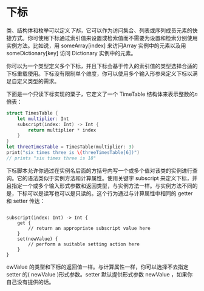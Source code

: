 # 下标

类、结构体和枚举可以定义*下标*，它可以作为访问集合、列表或序列成员元素的快捷方式。你可使用下标通过索引值来设置或检索值而不需要为设置和检索分别使用实例方法。比如说，用 someArray[index] 来访问Array 实例中的元素以及用 someDictionary[key] 访问 Dictionary 实例中的元素。

你可以为一个类型定义多个下标，并且下标会基于传入的索引值的类型选择合适的下标重载使用。下标没有限制单个维度，你可以使用多个输入形参来定义下标以满足自定义类型的需求。



下面是一个只读下标实现的栗子，它定义了一个 TimeTable 结构体来表示整数的*n*倍表：

```swift
struct TimesTable {
    let multiplier: Int
    subscript(index: Int) -> Int {
        return multiplier * index
    }
}
let threeTimesTable = TimesTable(multiplier: 3)
print("six times three is \(threeTimesTable[6])")
// prints "six times three is 18"
```



下标脚本允许你通过在实例名后面的方括号内写一个或多个值对该类的实例进行查询。它的语法类似于实例方法和计算属性。使用关键字 subscript 来定义下标，并且指定一个或多个输入形式参数和返回类型，与实例方法一样。与实例方法不同的是，下标可以是读写也可以是只读的。这个行为通过与计算属性中相同的 getter 和 setter 传达：

```

subscript(index: Int) -> Int {
    get {
        // return an appropriate subscript value here
    }
    set(newValue) {
        // perform a suitable setting action here
    }
}
```

ewValue 的类型和下标的返回值一样。与计算属性一样，你可以选择不去指定 setter 的( newValue )形式参数。setter 默认提供形式参数 newValue ，如果你自己没有提供的话。